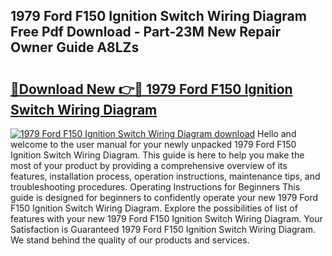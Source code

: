 ## 1979 Ford F150 Ignition Switch Wiring Diagram Free Pdf Download - Part-23M New Repair Owner Guide A8LZs

# <h2><a href="http://dforu4f.blite.top/?on=1979+Ford+F150+Ignition+Switch+Wiring+Diagram">🔗Download New 👉🔴 1979 Ford F150 Ignition Switch Wiring Diagram</a></h2>

[![1979 Ford F150 Ignition Switch Wiring Diagram download](https://i.imgur.com/lujVjoI.png)](http://dforu4f.blite.top/?on=1979+Ford+F150+Ignition+Switch+Wiring+Diagram)
Hello and welcome to the user manual for your newly unpacked 1979 Ford F150 Ignition Switch Wiring Diagram. This guide is here to help you make the most of your product by providing a comprehensive overview of its features, installation process, operation instructions, maintenance tips, and troubleshooting procedures. Operating Instructions for Beginners This guide is designed for beginners to confidently operate your new 1979 Ford F150 Ignition Switch Wiring Diagram. Explore the possibilities of list of features with your new 1979 Ford F150 Ignition Switch Wiring Diagram. Your Satisfaction is Guaranteed 1979 Ford F150 Ignition Switch Wiring Diagram. We stand behind the quality of our products and services.
